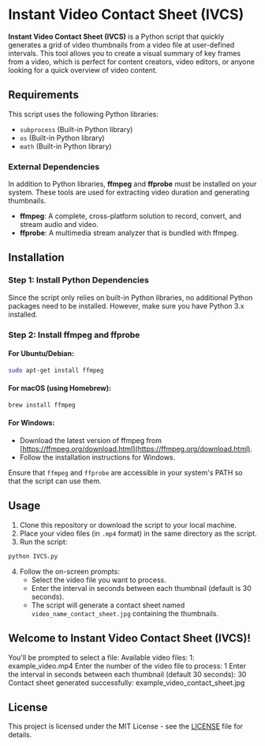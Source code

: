 # Instant Video Contact Sheet (IVCS)

**Instant Video Contact Sheet (IVCS)** is a Python script that quickly generates a grid of video thumbnails from a video file at user-defined intervals. This tool allows you to create a visual summary of key frames from a video, which is perfect for content creators, video editors, or anyone looking for a quick overview of video content.

## Requirements

This script uses the following Python libraries:
- `subprocess` (Built-in Python library)
- `os` (Built-in Python library)
- `math` (Built-in Python library)

### External Dependencies

In addition to Python libraries, **ffmpeg** and **ffprobe** must be installed on your system. These tools are used for extracting video duration and generating thumbnails.

- **ffmpeg**: A complete, cross-platform solution to record, convert, and stream audio and video.
- **ffprobe**: A multimedia stream analyzer that is bundled with ffmpeg.

## Installation

### Step 1: Install Python Dependencies
Since the script only relies on built-in Python libraries, no additional Python packages need to be installed. However, make sure you have Python 3.x installed.

### Step 2: Install ffmpeg and ffprobe

#### For Ubuntu/Debian:
```bash
sudo apt-get install ffmpeg
```

#### For macOS (using Homebrew):
```bash
brew install ffmpeg
```

#### For Windows:
- Download the latest version of ffmpeg from [https://ffmpeg.org/download.html](https://ffmpeg.org/download.html).
- Follow the installation instructions for Windows.

Ensure that `ffmpeg` and `ffprobe` are accessible in your system's PATH so that the script can use them.

## Usage

1. Clone this repository or download the script to your local machine.
2. Place your video files (in `.mp4` format) in the same directory as the script.
3. Run the script:

```bash
python IVCS.py
```

4. Follow the on-screen prompts:
    - Select the video file you want to process.
    - Enter the interval in seconds between each thumbnail (default is 30 seconds).
    - The script will generate a contact sheet named `video_name_contact_sheet.jpg` containing the thumbnails.

## Welcome to Instant Video Contact Sheet (IVCS)! 

You'll be prompted to select a file:
Available video files:
1: example_video.mp4
Enter the number of the video file to process: 1
Enter the interval in seconds between each thumbnail (default 30 seconds): 30
Contact sheet generated successfully: example_video_contact_sheet.jpg


## License

This project is licensed under the MIT License - see the [LICENSE](LICENSE) file for details.
```
